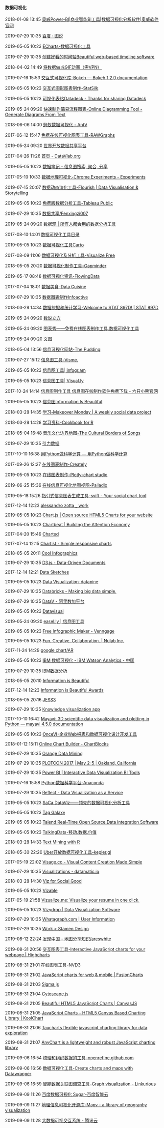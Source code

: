 ####  数据可视化

2018-01-08 13:45 [奥威Power-BI|商业智能BI工具|数据可视化分析软件|奥威软件官网](http://www.powerbi.com.cn/)

2019-07-29 10:35 [百度 · 图说](http://tushuo.baidu.com/)

2019-05-05 10:23 [ECharts-数据可视化工具](https://www.echartsjs.com/en/index.html)

2019-07-29 10:35 [创建好看的时间轴Beautiful web-based timeline software](http://www.tiki-toki.com/)

2018-04-02 14:49 [将数据做成GIF动画（需VPN）](https://datagifmaker.withgoogle.com/edit)

2019-07-16 15:53 [交互式可视化库-Bokeh — Bokeh 1.2.0 documentation](https://bokeh.pydata.org/en/latest/)

2019-05-05 10:23 [交互式图形图表制作-StatSilk](http://www.statsilk.com/)

2019-05-05 10:23 [可视化表格Datadeck - Thanks for sharing Datadeck](https://www.datadeck.com/)

2019-05-24 09:20 [快速制作简易流程图表-Online Diagramming Tool - Generate Diagrams From Text](https://textografo.com/)

2018-06-06 14:00 [蚂蚁数据可视化 - AntV](https://antv.alipay.com/zh-cn/index.html)

2017-06-12 15:47 [免费在线可视化图表工具-RAWGraphs](https://rawgraphs.io/)

2019-05-24 09:20 [世界开放数据共享平台](https://www.opendatasoft.com/)

2017-04-26 11:26 [首页 - DataVlab.org](http://datavlab.org/)

2019-05-05 10:23 [数据笔记 - 信息图搜索, 聚合, 分享](https://shujubiji.cn/)

2017-05-10 10:33 [数据地理可视化-Chrome Experiments - Experiments](https://www.chromeexperiments.com/globe)

2019-07-15 20:07 [数据动态演化工具-Flourish | Data Visualisation &amp; Storytelling](https://flourish.studio/)

2019-05-05 10:23 [免费版数据分析工具-Tableau Public](https://public.tableau.com/)

2019-07-29 10:35 [数据共享/Fenxingzi007](https://www.datazar.com/)

2019-05-24 09:20 [数据观 | 所有人都会用的数据分析工具](https://shujuguan.cn/)

2017-08-10 14:01 [数据可视化工具目录](https://datavizcatalogue.com/)

2019-05-05 10:23 [数据可视化工具Carto](https://carto.com/)

2017-08-09 11:06 [数据可视化及分析工具-Visualize Free](https://www.visualizefree.com/)

2018-05-05 20:20 [数据可视化制作工具-Gapminder](https://www.gapminder.org/)

2019-05-17 08:48 [数据可视化资讯-FlowingData](https://flowingdata.com/)

2017-07-04 18:01 [数据美食-Data Cuisine](http://data-cuisine.net/)

2019-07-29 10:35 [数据图表制作Infoactive](https://infoactive.co/)

2018-03-28 14:34 [数据挖掘和统计学习-Welcome to STAT 897D! | STAT 897D](https://onlinecourses.science.psu.edu/stat857/)

2019-05-24 09:20 [数说立方](https://cube.datastory.com.cn/)

2019-05-24 09:20 [图表秀——免费在线图表制作工具,数据可视化工具](https://www.tubiaoxiu.com/)

2019-05-24 09:20 [文图](https://wentu.io/)

2018-05-04 13:56 [信息可视化网站-The Pudding](https://pudding.cool/)

2019-07-27 15:12 [信息图工具-Visme.](http://www.visme.co/)

2019-05-05 10:23 [信息图工具| infogr.am](http://infogram.com/)

2019-05-05 10:23 [信息图工具| Visual.ly](http://visual.ly/)

2017-10-24 14:14 [信息图制作工具 信息图在线制作软件免费下载 - 六只小熊官网](http://www.liubear.com/)

2019-05-05 10:23 [信息图Information Is Beautiful](http://www.informationisbeautiful.net/)

2018-03-28 14:35 [学习-Makeover Monday | A weekly social data project](http://www.makeovermonday.co.uk/)

2018-03-28 14:28 [学习资料-Cookbook for R](http://www.cookbook-r.com/)

2018-05-04 16:48 [音乐文化边界地图-The Cultural Borders of Songs](https://pudding.cool/2018/01/music-map/)

2019-07-29 10:35 [引力数据](http://visual.yinli100.com/)

2017-10-10 16:38 [用Python做科学计算 — 用Python做科学计算](http://old.sebug.net/paper/books/scipydoc/index.html)

2017-09-26 12:27 [在线图表制作-Creately](https://creately.com/)

2019-05-05 10:23 [在线图表制作-Plotly-chart studio](https://plot.ly/)

2019-06-25 15:36 [在线信息可视化地图视图-Palladio](http://hdlab.stanford.edu/palladio/)

2019-05-18 15:26 [指引式信息图表生成工具-svift - Your social chart tool](https://svift.xyz/index.html)

2017-12-14 12:23 [alessandro zotta _ work](http://alessandrozotta.it/)

2019-05-05 10:23 [Chart.js | Open source HTML5 Charts for your website](https://www.chartjs.org/)

2019-05-05 10:23 [Chartbeat | Building the Attention Economy](https://chartbeat.com/)

2017-04-20 15:49 [Charted](http://www.charted.co/)

2017-07-14 12:15 [Chartist - Simple responsive charts](https://gionkunz.github.io/chartist-js/)

2018-05-05 20:11 [Cool Infographics](http://coolinfographics.com/)

2019-07-29 10:35 [D3.js - Data-Driven Documents](https://d3js.org/)

2017-12-14 12:21 [Data Sketches](http://www.datasketch.es/)

2019-05-05 10:23 [Data Visualization-datapine](https://www.datapine.com/)

2019-07-29 10:35 [Databricks - Making big data simple.](https://databricks.com/)

2019-07-29 10:35 [DataV - 阿里数加平台](https://data.aliyun.com/)

2019-05-05 10:23 [Datavisual](http://datavisu.al/)

2019-05-24 09:20 [easel.ly | 信息图工具](https://www.easel.ly/)

2019-05-05 10:23 [Free Infographic Maker - Venngage](https://venngage.com/)

2019-05-05 10:23 [Fun. Creative. Collaboration. | Nulab Inc.](https://nulab-inc.com/)

2017-11-24 14:29 [google chart/AR](https://developers.google.com/chart/)

2019-05-05 10:23 [IBM 数据可视化 - IBM Watson Analytics - 中国](https://www.ibm.com/analytics/watson-analytics/cn-zh/index.html)

2019-07-29 10:35 [IBM数据分析](https://cognosnext.bi.ibmcloud.com/bi/?perspective=home)

2018-05-05 20:10 [Information is Beautiful](https://informationisbeautiful.net/)

2017-12-14 12:23 [Information is Beautiful Awards](https://www.informationisbeautifulawards.com/)

2018-05-05 20:16 [JESS3](https://jess3.com/)

2019-07-29 10:35 [Knowledge visualization app](https://adioma.com/)

2017-10-10 16:42 [Mayavi: 3D scientific data visualization and plotting in Python — mayavi 4.5.0 documentation](http://docs.enthought.com/mayavi/mayavi/)

2019-05-05 10:23 [OnceVI-企业Web报表和数据可视化设计开发工具](http://oncevi.com/)

2018-01-12 15:11 [Online Chart Builder - ChartBlocks](https://www.chartblocks.com/en/)

2019-07-29 10:35 [Orange Data Mining](http://orange.biolab.si/)

2019-07-29 10:35 [PLOTCON 2017 | May 2-5 | Oakland, California](https://plotcon.plot.ly/workshops)

2019-07-29 10:35 [Power BI | Interactive Data Visualization BI Tools](https://powerbi.microsoft.com/en-us/)

2019-07-16 15:58 [Python数据科学平台-Anaconda](https://www.anaconda.com/distribution/)

2019-07-29 10:35 [Reflect - Data Visualization as a Service](https://reflect.io/)

2019-05-05 10:23 [SaCa DataViz——领先的数据可视化分析工具](http://www.sacadataviz.com/)

2019-05-05 10:23 [Tag Galaxy](http://www.taggalaxy.de/)

2019-05-05 10:23 [Talend Real-Time Open Source Data Integration Software](https://www.talend.com/)

2019-05-05 10:23 [TalkingData-移动.数据.价值](http://www.talkingdata.com/)

2018-03-28 14:33 [Text Mining with R](https://www.tidytextmining.com/index.html)

2018-05-30 22:20 [Uber开放数据可视化工具-kepler.gl](https://github.com/keplergl/kepler.gl)

2017-05-19 22:02 [Visage.co - Visual Content Creation Made Simple](https://visage.co/)

2019-07-29 10:35 [Visualizations - datamatic.io](http://datamatic.io/)

2018-03-28 14:30 [Viz for Social Good](https://www.vizforsocialgood.com/)

2019-05-05 10:23 [Vizable](http://vizable.tableau.com/)

2017-05-19 21:58 [Vizualize.me: Visualize your resume in one click.](http://vizualize.me/)

2019-05-05 10:23 [Vizydrop | Data Visualization Software](https://vizydrop.com/)

2019-07-29 10:35 [Whatagraph.com | User Information](https://app.whatagraph.com/)

2019-07-29 10:35 [Work &gt; Stamen Design](http://stamen.com/work/)

2019-08-12 22:24 [发现中国 - 地图分享知识/areswhite](https://www.ageeye.cn/)

2019-08-31 20:56 [交互图表工具-Interactive JavaScript charts for your webpage | Highcharts](https://www.highcharts.com/)

2019-08-31 21:01 [在线图表工具-NVD3](http://nvd3.org/)

2019-08-31 21:02 [JavaScript charts for web &amp; mobile | FusionCharts](https://www.fusioncharts.com/)

2019-08-31 21:03 [Sigma js](http://sigmajs.org/)

2019-08-31 21:04 [Cytoscape.js](http://js.cytoscape.org/)

2019-08-31 21:05 [Beautiful HTML5 JavaScript Charts | CanvasJS](https://canvasjs.com/)

2019-08-31 21:05 [JavaScript Charts - HTML5 Canvas Based Charting Library | KoolChart](https://www.koolchart.com/)

2019-08-31 21:06 [Taucharts flexible javascript charting library for data exploration](https://taucharts.com/)

2019-08-31 21:07 [AnyChart is a lightweight and robust JavaScript charting library](https://www.anychart.com/)

2019-09-06 16:54 [梳理和组织数据的工具-openrefine.github.com](http://openrefine.org/)

2019-09-06 16:56 [数据可视化工具-Create charts and maps with Datawrapper](https://www.datawrapper.de/)

2019-09-06 16:59 [智能数据关联图调查工具-Graph visualization - Linkurious](https://linkurio.us/)

2019-09-09 11:26 [百度数据可视化 Sugar-百度智能云](https://cloud.baidu.com/product/sugar.html)

2019-09-09 11:27 [地理信息可视化开源库-Mapv - a library of geography visualization](https://mapv.baidu.com/)

2019-09-09 11:28 [大数据可视交互系统 - 腾讯云](https://cloud.tencent.com/product/raydata)



